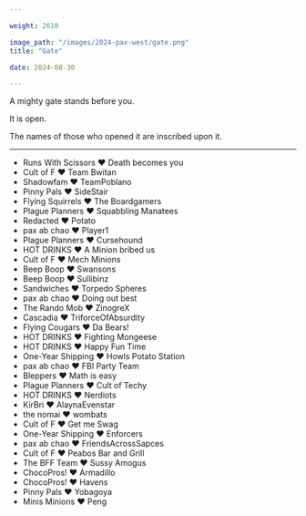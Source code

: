 ```yaml
---

weight: 2610

image_path: "/images/2024-pax-west/gate.png"
title: "Gate"

date: 2024-08-30

---
```


A mighty gate stands before you.

It is open.

The names of those who opened it are inscribed upon it.

---

- Runs With Scissors ❤️ Death becomes you
- Cult of F ❤️ Team Bwitan
- Shadowfam ❤️ TeamPoblano
- Pinny Pals ❤️ SideStair
- Flying Squirrels ❤️ The Boardgamers
- Plague Planners ❤️ Squabbling Manatees
- Redacted ❤️ Potato
- pax ab chao ❤️ Player1
- Plague Planners ❤️ Cursehound
- HOT DRINKS ❤️ A Minion bribed us
- Cult of F ❤️ Mech Minions
- Beep Boop ❤️ Swansons
- Beep Boop ❤️ Sullibinz
- Sandwiches ❤️ Torpedo Spheres
- pax ab chao ❤️ Doing out best
- The Rando Mob ❤️ ZinogreX
- Cascadia ❤️ TriforceOfAbsurdity
- Flying Cougars ❤️ Da Bears!
- HOT DRINKS ❤️ Fighting Mongeese
- HOT DRINKS ❤️ Happy Fun Time
- One-Year Shipping ❤️ Howls Potato Station
- pax ab chao ❤️ FBI Party Team
- Bleppers ❤️ Math is easy
- Plague Planners ❤️ Cult of Techy
- HOT DRINKS ❤️ Nerdiots
- KirBri ❤️ AlaynaEvenstar
- the nomai ❤️ wombats
- Cult of F ❤️ Get me Swag
- One-Year Shipping ❤️ Enforcers
- pax ab chao ❤️ FriendsAcrossSapces
- Cult of F ❤️ Peabos Bar and Grill
- The BFF Team ❤️ Sussy Amogus
- ChocoPros! ❤️ Armadillo
- ChocoPros! ❤️ Havens
- Pinny Pals ❤️ Yobagoya
- Minis Minions ❤️ Peng

